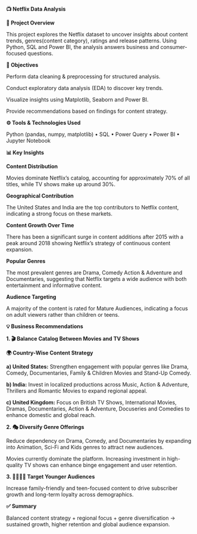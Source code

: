 **📺 Netflix Data Analysis**


**📖 Project Overview**

This project explores the Netflix dataset to uncover insights about content trends, genres(content category), ratings and release patterns. Using Python, SQL and Power BI, the analysis answers business and consumer-focused questions.


**🎯 Objectives**

Perform data cleaning & preprocessing for structured analysis.

Conduct exploratory data analysis (EDA) to discover key trends.

Visualize insights using Matplotlib, Seaborn and Power BI.

Provide recommendations based on findings for content strategy.


**⚙️ Tools & Technologies Used**

Python (pandas, numpy, matplotlib) • SQL • Power Query • Power BI • Jupyter Notebook


**📊 Key Insights**

**Content Distribution**

Movies dominate Netflix’s catalog, accounting for approximately 70% of all titles, while TV shows make up around 30%.

**Geographical Contribution**

The United States and India are the top contributors to Netflix content, indicating a strong focus on these markets.

**Content Growth Over Time**

There has been a significant surge in content additions after 2015 with a peak around 2018 showing Netflix’s strategy of continuous content expansion.

**Popular Genres**

The most prevalent genres are Drama, Comedy Action & Adventure and Documentaries, suggesting that Netflix targets a wide audience with both entertainment and informative content.

**Audience Targeting**

A majority of the content is rated for Mature Audiences, indicating a focus on adult viewers rather than children or teens.


**💡 Business Recommendations**

**1. 🎬 Balance Catalog Between Movies and TV Shows**

**🌍 Country-Wise Content Strategy**

**a) United States:** Strengthen engagement with popular genres like Drama, Comedy, Documentaries, Family & Children Movies and Stand-Up Comedy.

**b) India:** Invest in localized productions across Music, Action & Adventure, Thrillers and Romantic Movies to expand regional appeal.

**c) United Kingdom:** Focus on British TV Shows, International Movies, Dramas, Documentaries, Action & Adventure, Docuseries and Comedies to enhance domestic and global reach.

**2. 🎭 Diversify Genre Offerings**

Reduce dependency on Drama, Comedy, and Documentaries by expanding into Animation, Sci-Fi and Kids genres to attract new audiences.

Movies currently dominate the platform. Increasing investment in high-quality TV shows can enhance binge engagement and user retention.

**3. 👨‍👩‍👧‍👦 Target Younger Audiences**

Increase family-friendly and teen-focused content to drive subscriber growth and long-term loyalty across demographics.


**✅ Summary**

Balanced content strategy + regional focus + genre diversification → sustained growth, higher retention and global audience expansion.

